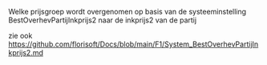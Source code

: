 Welke prijsgroep wordt overgenomen op basis van de systeeminstelling BestOverhevPartijInkprijs2 naar de inkprijs2 van de partij

zie ook https://github.com/florisoft/Docs/blob/main/F1/System_BestOverhevPartijInkprijs2.md
